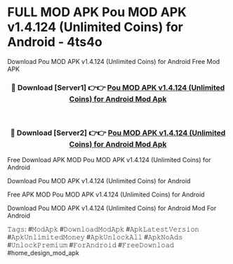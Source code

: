 # FULL MOD APK Pou MOD APK v1.4.124 (Unlimited Coins) for Android - 4ts4o
Download Pou MOD APK v1.4.124 (Unlimited Coins) for Android Free Mod APK

<div align="center">
<h3>🔴 Download [Server1] 👉👉 <a href="https://apk-comot.site?title=Pou_MOD_APK_v1.4.124_(Unlimited_Coins)_for_Android">Pou MOD APK v1.4.124 (Unlimited Coins) for Android Mod Apk</a></h3><br>

<h3>🔴 Download [Server2] 👉👉 <a href="https://apk-comot.site?title=Pou_MOD_APK_v1.4.124_(Unlimited_Coins)_for_Android">Pou MOD APK v1.4.124 (Unlimited Coins) for Android Mod Apk</a></h3>
</div>


Free Download APK MOD Pou MOD APK v1.4.124 (Unlimited Coins) for Android

Download Pou MOD APK v1.4.124 (Unlimited Coins) for Android 

Free APK MOD Pou MOD APK v1.4.124 (Unlimited Coins) for Android 

Download Pou MOD APK v1.4.124 (Unlimited Coins) for Android Mod For Android

𝚃𝚊𝚐𝚜: #𝙼𝚘𝚍𝙰𝚙𝚔 #𝙳𝚘𝚠𝚗𝚕𝚘𝚊𝚍𝙼𝚘𝚍𝙰𝚙𝚔 #𝙰𝚙𝚔𝙻𝚊𝚝𝚎𝚜𝚝𝚅𝚎𝚛𝚜𝚒𝚘𝚗 #𝙰𝚙𝚔𝚄𝚗𝚕𝚒𝚖𝚒𝚝𝚎𝚍𝙼𝚘𝚗𝚎𝚢 #𝙰𝚙𝚔𝚄𝚗𝚕𝚘𝚌𝚔𝙰𝚕𝚕 #𝙰𝚙𝚔𝙽𝚘𝙰𝚍𝚜 #𝚄𝚗𝚕𝚘𝚌𝚔𝙿𝚛𝚎𝚖𝚒𝚞𝚖 #𝙵𝚘𝚛𝙰𝚗𝚍𝚛𝚘𝚒𝚍 #𝙵𝚛𝚎𝚎𝙳𝚘𝚠𝚗𝚕𝚘𝚊𝚍 #home_design_mod_apk